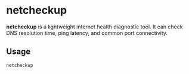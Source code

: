 # netcheckup

**netcheckup** is a lightweight internet health diagnostic tool. It can check DNS resolution time, ping latency, and common port connectivity.

## Usage

```bash
netcheckup
```